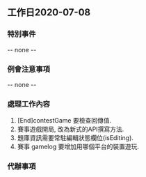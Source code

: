 ## 工作日2020-07-08
### 特別事件
-- none --

### 例會注意事項
-- none --

### 處理工作內容
1. [End]contestGame 要檢查回傳值.
1. 賽事遊戲開局, 改為新式的API撰寫方法.
1. 題庫資訊需要常駐編輯狀態欄位(isEditing).
1. 賽事 gamelog 要增加用哪個平台的裝置遊玩.

### 代辦事項